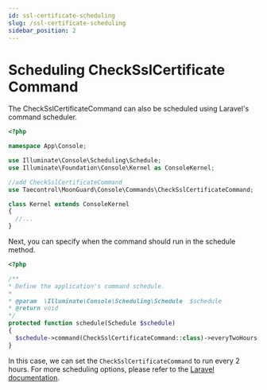 ```yaml
---
id: ssl-certificate-scheduling
slug: /ssl-certificate-scheduling
sidebar_position: 2
---
```

# Scheduling CheckSslCertificate Command

The CheckSslCertificateCommand can also be scheduled using Laravel's command scheduler.

```php
<?php

namespace App\Console;

use Illuminate\Console\Scheduling\Schedule;
use Illuminate\Foundation\Console\Kernel as ConsoleKernel;

//add CheckSslCertificateCommand
use Taecontrol\MoonGuard\Console\Commands\CheckSslCertificateCommand;

class Kernel extends ConsoleKernel
{
  //...
}
```

Next, you can specify when the command should run in the schedule method.

```php
<?php

/**
* Define the application's command schedule.
*
* @param  \Illuminate\Console\Scheduling\Schedule  $schedule
* @return void
*/
protected function schedule(Schedule $schedule)
{
  $schedule->command(CheckSslCertificateCommand::class)->everyTwoHours();
}
```

In this case, we can set the `CheckSslCertificateCommand` to run every 2 hours.
For more scheduling options, please refer to the [Laravel documentation](https://laravel.com/docs/9.x/scheduling#schedule-frequency-options).
